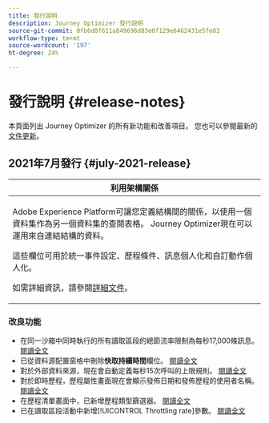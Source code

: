 ```yaml
---
title: 發行說明
description: Journey Optimizer 發行說明
source-git-commit: 0fb6d8f611a849696d83e0f129e6462431e5fe83
workflow-type: tm+mt
source-wordcount: '197'
ht-degree: 24%

---
```



# 發行說明 {#release-notes}

本頁面列出 Journey Optimizer 的所有新功能和改善項目。
您也可以參閱最新的[文件更新](documentation-updates.md)。

## 2021年7月發行 {#july-2021-release}

<table>
<thead>
<tr>
<th><strong>利用架構關係</strong><br/></th>
</tr>
</thead>
<tbody>
<tr>
<td>
<p>Adobe Experience Platform可讓您定義結構間的關係，以使用一個資料集作為另一個資料集的查閱表格。 Journey Optimizer現在可以運用來自連結結構的資料。</p>
<p>這些欄位可用於統一事件設定、歷程條件、訊息個人化和自訂動作個人化。
<p>如需詳細資訊，請參閱<a href="event/experience-event-schema.md#leverage_schema_relationships">詳細文件</a>。</p>
</td>
</tr>
</tbody>
</table>

### 改良功能

* 在同一沙箱中同時執行的所有讀取區段的總節流率限制為每秒17,000條訊息。 [閱讀全文](building-journeys/read-segment.md#configuring-segment-trigger-activity)
* 已從資料源配置窗格中刪除&#x200B;**快取持續時間**&#x200B;欄位。 [閱讀全文](datasource/about-data-sources.md)
* 對於外部資料來源，現在會自動定義每秒15次呼叫的上限規則。 [閱讀全文](configuration/external-systems.md#capping)
* 對於即時歷程，歷程屬性畫面現在會顯示發佈日期和發佈歷程的使用者名稱。 [閱讀全文](building-journeys/journey-gs.md#change-properties)
* 在歷程清單畫面中，已新增歷程類型篩選器。 [閱讀全文](user-interface.md#section_lgm_hpz_pgb)
* 已在讀取區段活動中新增[!UICONTROL Throttling rate]參數。 [閱讀全文](building-journeys/read-segment.md#configuring-segment-trigger-activity)
